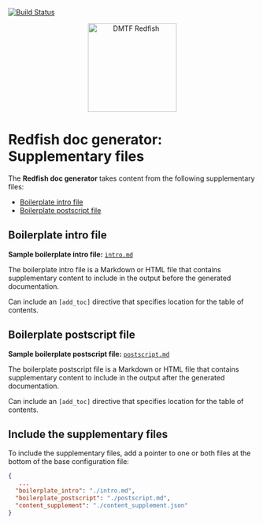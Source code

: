 [![Build Status](https://travis-ci.com/DMTF/Redfish-Tools.svg?branch=master)](https://travis-ci.com/github/DMTF/Redfish-Tools)
<p align="center">
  <img src="http://redfish.dmtf.org/sites/all/themes/dmtf2015/images/dmtf-redfish-logo.png" alt="DMTF Redfish" width=180>

# Redfish doc generator: Supplementary files

The **Redfish doc generator** takes content from the following supplementary files:

* <a href="#boilerplate-intro-file">Boilerplate&nbsp;intro file</a>
* <a href="#boilerplate-postscript-file">Boilerplate&nbsp;postscript&nbsp;file</a>

## Boilerplate intro file

**Sample boilerplate intro file:** <a href="sample_inputs/standard_html/intro.md"><code>intro.md</code></a>

The boilerplate intro file is a Markdown or HTML file that contains supplementary content to include in the output before the generated documentation.

Can include an <code>[add_toc]</code> directive that specifies location for the table of contents.

## Boilerplate postscript file

**Sample boilerplate postscript file:** <a href="sample_inputs/standard_html/postscript.md"><code>postscript.md</code></a>

The boilerplate postscript file is a Markdown or HTML file that contains supplementary content to include in the output after the generated documentation.

Can include an <code>[add_toc]</code> directive that specifies location for the table of contents.

## Include the supplementary files

To include the supplementary files, add a pointer to one or both files at the bottom of the base configuration file:

```json
{
   ...
  "boilerplate_intro": "./intro.md",
  "boilerplate_postscript": "./postscript.md", 
  "content_supplement": "./content_supplement.json"
}
```
